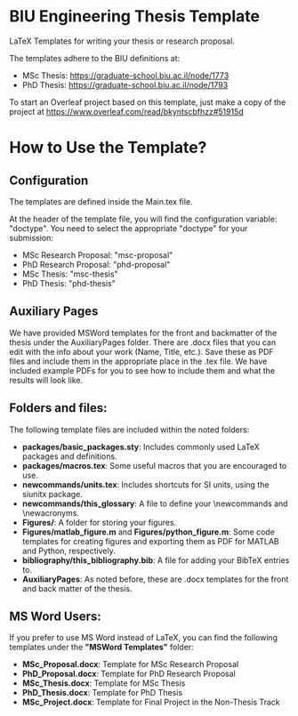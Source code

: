 # BIU Engineering Thesis Template
LaTeX Templates for writing your thesis or research proposal.

The templates adhere to the BIU definitions at:
*    MSc Thesis:   https://graduate-school.biu.ac.il/node/1773
*    PhD Thesis:   https://graduate-school.biu.ac.il/node/1793


To start an Overleaf project based on this template, just make a copy of the project at https://www.overleaf.com/read/bkyntscbfhzz#51915d

# How to Use the Template?

## Configuration

The templates are defined inside the Main.tex file.

At the header of the template file, you will find the configuration variable: "doctype". 
You need to select the appropriate "doctype" for your submission:
* MSc Research Proposal: "msc-proposal"
* PhD Research Proposal: "phd-proposal"
* MSc Thesis: "msc-thesis"
* PhD Thesis: "phd-thesis"

## Auxiliary Pages

We have provided MSWord templates for the front and backmatter of the thesis under the AuxiliaryPages folder. There are .docx files that you can edit with the info about your work (Name, Title, etc.). Save these as PDF files and include them in the appropriate place in the .tex file. We have included example PDFs for you to see how to include them and what the results will look like.



## Folders and files:

The following template files are included within the noted folders:
* **packages/basic_packages.sty**: Includes commonly used LaTeX packages and definitions.
* **packages/macros.tex**: Some useful macros that you are encouraged to use.
* **newcommands/units.tex**: Includes shortcuts for SI units, using the siunitx package.
* **newcommands/this_glossary**: A file to define your \newcommands and \newacronyms.
* **Figures/**: A folder for storing your figures.
* **Figures/matlab_figure.m** and **Figures/python_figure.m**: Some code templates for creating figures and exporting them as PDF for MATLAB and Python, respectively.
* **bibliography/this_bibliography.bib**: A file for adding your BibTeX entries to.
* **AuxiliaryPages**: As noted before, these are .docx templates for the front and back matter of the thesis.

## MS Word Users:
If you prefer to use MS Word instead of LaTeX, you can find the following templates under the **"MSWord Templates"** folder:
* **MSc_Proposal.docx**: Template for MSc Research Proposal
* **PhD_Proposal.docx**: Template for PhD Research Proposal
* **MSc_Thesis.docx**: Template for MSc Thesis
* **PhD_Thesis.docx**: Template for PhD Thesis
* **MSc_Project.docx**: Template for Final Project in the Non-Thesis Track



